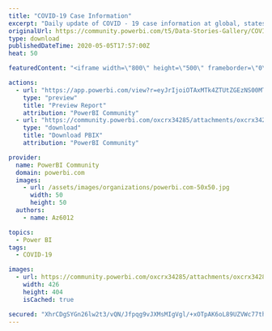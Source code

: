 ```yaml
---
title: "COVID-19 Case Information"
excerpt: "Daily update of COVID - 19 case information at global, states (US) and local level (Houston Area). Overview page give a glance of current infected"
originalUrl: https://community.powerbi.com/t5/Data-Stories-Gallery/COVID-19-Case-Information/m-p/1074210
type: download
publishedDateTime: 2020-05-05T17:57:00Z
heat: 50

featuredContent: "<iframe width=\"800\" height=\"500\" frameborder=\"0\" src=\"https://app.powerbi.com/view?r=eyJrIjoiOTAxMTk4ZTUtZGEzNS00MTRhLWExYzYtZTQ0YTQxNzM0YWE0IiwidCI6ImY2ZjQyNWUxLTY2YWYtNDdiOS1hOGYwLTVmYjlmYTNmNTc2YSJ9\"></iframe>"

actions:
  - url: "https://app.powerbi.com/view?r=eyJrIjoiOTAxMTk4ZTUtZGEzNS00MTRhLWExYzYtZTQ0YTQxNzM0YWE0IiwidCI6ImY2ZjQyNWUxLTY2YWYtNDdiOS1hOGYwLTVmYjlmYTNmNTc2YSJ9"
    type: "preview"
    title: "Preview Report"
    attribution: "PowerBI Community"
  - url: "https://community.powerbi.com/oxcrx34285/attachments/oxcrx34285/DataStoriesGallery/3900/3/covid.pbix"
    type: "download"
    title: "Download PBIX"
    attribution: "PowerBI Community"

provider:
  name: PowerBI Community
  domain: powerbi.com
  images:
    - url: /assets/images/organizations/powerbi.com-50x50.jpg
      width: 50
      height: 50
  authors:
    - name: Az6012

topics:
  - Power BI
tags:
  - COVID-19

images:
  - url: https://community.powerbi.com/oxcrx34285/attachments/oxcrx34285/DataStoriesGallery/3900/4/thumbnail.JPG
    width: 426
    height: 404
    isCached: true

secured: "XhrCDgSYGn26lw2t3/vQN/Jfpqg9vJXMsMIgVgl/+xOTpAK6oL89UZVWc77th5TOJ2mUJwLhizzeBs+1B08ljS/9P+ZsTDHQsI9xAzynTFc65IGhuq+cCP2tGLhZcjZmTBC6Z54QWiMQA6TsENf5IXqOISfTgK27QCkAGsbdFMYGGYE1pNxv8KOl+SwRQ4dq0gBT3EQtdR0y9uE4v+GvZb/BKBKYjx4gQXWYPpG+h5yBMTFd/J7HLzMwGWqEH3ShEH39Nb1rS7BKjGRbJwDYNc9NS+nMoNFXV7tkEM722JHpoX9OxapF9Jh0afM6Cfsu4u9xxBGNOr4EBI7ilOsTJP2GqKszvYT0PohHzQcq0AzRiOdvUoHAIAj6a8AFt13xORUyiC1Gjn2GV/wTLQ3rgw==;wDbdQa82nydj+G0N7Xlzmw=="
---
```


